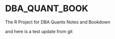 # DBA_QUANT_BOOK
The R Project for DBA Quants Notes and Bookdown

and here is a test update from git
